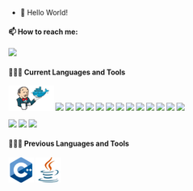 - 👋 Hello World!


#### 📫 How to reach me:   
  [<img src="https://img.icons8.com/color/48/000000/linkedin.png" width="3.5%"/>](https://www.linkedin.com/in/samira-maleki/)
  
#### 👨🏻‍💻 Current Languages and Tools
 
  <code><img height="50" src="https://raw.githubusercontent.com/samiramaleki/samiramaleki/Logos/Logos/Docker.Png"></code>
  <code><img height="50" src="https://raw.githubusercontent.com/samiramaleki/samiramaleki/blob/Logos/Logos/Docker1.Png"></code>
  <code><img height="50" src="https://raw.githubusercontent.com/samiramaleki/samiramaleki/blob/Logos/Logos/React.Png"></code>
  <code><img height="50" src="https://raw.githubusercontent.com/samiramaleki/samiramaleki/blob/Logos/Logos/Angular.png"></code>
  <code><img height="50" src="https://raw.githubusercontent.com/samiramaleki/samiramaleki/blob/Logos/Logos/BootStrap.png"></code>
  <code><img height="50" src="https://raw.githubusercontent.com/samiramaleki/samiramaleki/blob/Logos/Logos/Jquery.png"></code>
  <code><img height="50" src="https://raw.githubusercontent.com/samiramaleki/samiramaleki/blob/Logos/Logos/Ajax.png"></code>
  <code><img height="50" src="https://raw.githubusercontent.com/samiramaleki/samiramaleki/blob/Logos/Logos/TSQL.png"></code>
   <code><img height="50" src="https://raw.githubusercontent.com/samiramaleki/samiramaleki/blob/Logos/Logos/EfCore.png"></code>
  <code><img height="50" src="https://raw.githubusercontent.com/samiramaleki/samiramaleki/blob/Logos/Logos/json.png"></code>
  <code><img height="50" src="https://raw.githubusercontent.com/samiramaleki/samiramaleki/blob/Logos/Logos/Xamarin.png"></code>
  <code><img height="50" src="https://raw.githubusercontent.com/samiramaleki/samiramaleki/blob/Logos/Logos/VB.png"></code>
 <code><img height="50" src="https://raw.githubusercontent.com/samiramaleki/samiramaleki/blob/Logos/Logos/Swagger.png"></code>
 <code><img height="50" src="https://raw.githubusercontent.com/samiramaleki/samiramaleki/blob/Logos/Logos/RestFule.png"></code>
 
  <code><img height="50" src="https://raw.githubusercontent.com/samiramaleki/samiramaleki/blob/Logos/Logos/WCF.png"></code>
 <code><img height="50" src="https://raw.githubusercontent.com/samiramaleki/samiramaleki/blob/Logos/Logos/Core.png"></code>
  <code><img height="50" src="https://raw.githubusercontent.com/samiramaleki/samiramaleki/blob/Logos/Logos/MVC.png"></code>
 
 
#### 👨🏻‍💻 Previous Languages and Tools
  <code><img height="50" src="https://raw.githubusercontent.com/github/explore/80688e429a7d4ef2fca1e82350fe8e3517d3494d/topics/cpp/cpp.png"></code>
  <code><img height="50" src="https://raw.githubusercontent.com/github/explore/80688e429a7d4ef2fca1e82350fe8e3517d3494d/topics/java/java.png"></code>


